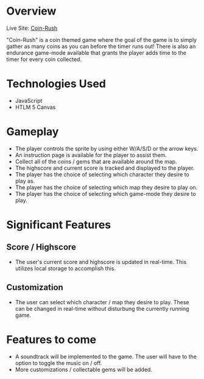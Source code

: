 # Overview

Live Site: [Coin-Rush](https://adeshpawaroo.github.io/Coin-Rush/)

"Coin-Rush" is a coin themed game where the goal of the game is to simply gather as many coins as you can before the timer runs out! There is also an endurance game-mode available that grants the player adds time to the timer for every coin collected.

# Technologies Used
- JavaScript
- HTLM 5 Canvas

# Gameplay
- The player controls the sprite by using either W/A/S/D or the arrow keys. 
- An instruction page is available for the player to assist them.
- Collect all of the coins / gems that are available around the map.
- The highscore and current score is tracked and displayed to the player.
- The player has the choice of selecting which character they desire to play as.
- The player has the choice of selecting which map they desire to play on.
- The player has the choice of selecting which game-mode they desire to play.

# Significant Features
## Score / Highscore
- The user's current score and highscore is updated in real-time. This utilizes local storage to accomplish this.

## Customization
- The user can select which character / map they desire to play. These can be changed in real-time without disturbung the currently running game.

# Features to come
- A soundtrack will be implemented to the game. The user will have to the option to toggle the music on / off.
- More customizations / collectable gems will be added.
